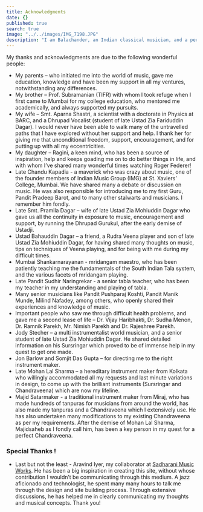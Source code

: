 ```yaml
---
title: Acknowledgments
date: {}
published: true
search: true
image: "../../images/IMG_7198.JPG"
description: "I am Balachander, an Indian classical musician, and a performing artist of Chandraveena. My sincere thanks and acknowledgments are due to the following wonderful people."
---
```


My thanks and acknowledgments are due to the following wonderful people:
* My parents – who initiated me into the world of music, gave me education, knowledge and have been my support in all my ventures, notwithstanding any differences.
* My brother – Prof. Subramanian (TIFR) with whom I took refuge when I first came to Mumbai for my college education, who mentored me academically, and always supported my pursuits.
* My wife – Smt. Aparna Shastri, a scientist with a doctorate in Physics at BARC, and a Dhrupad Vocalist (student of late Ustad Zia Fariduddin Dagar). I would never have been able to walk many of the untravelled paths that I have explored without her support and help. I thank her for giving me that unconditional freedom, support, encouragement, and for putting up with all my eccentricities.
* My daughter – Ragini, a keen mind, who has been a source of inspiration, help and keeps goading me on to do better things in life, and with whom I’ve shared many wonderful times watching Roger Federer!
* Late Chandu Kapadia - a maverick who was crazy about music, one of the founder members of Indian Music Group (IMG) at St. Xaviers’ College, Mumbai. We have shared many a debate or discussion on music. He was also responsible for introducing me to my first Guru, Pandit Pradeep Barot, and to many other stalwarts and musicians. I remember him fondly.
* Late Smt. Pramila Dagar – wife of late Ustad Zia Mohiuddin Dagar who gave us all the continuity in exposure to music, encouragement and support, by running the Dhrupad Gurukul, after the early demise of Ustadji.
* Ustad Bahauddin Dagar – a friend, a Rudra Veena player and son of late Ustad Zia Mohiuddin Dagar, for having shared many thoughts on music, tips on techniques of Veena playing, and for being with me during my difficult times.
* Mumbai Shankarnarayanan - mridangam maestro, who has been patiently teaching me the fundamentals of the South Indian Tala system, and the various facets of mridangam playing.
* Late Pandit Sudhir Naringrekar - a senior tabla teacher, who has been my teacher in my understanding and playing of tabla.
* Many senior musicians like Pandit Pushparaj Koshti, Pandit Manik Munde, Milind Nafadey, among others, who openly shared their experiences and knowledge of music.
* Important people who saw me through difficult health problems, and gave me a second lease of life – Dr. Vijay Haribhakti, Dr. Sudha Menon, Dr. Ramnik Parekh, Mr. Nimish Parekh and Dr. Rajeshree Parekh.
* Jody Stecher – a multi instrumentalist world musician, and a senior student of late Ustad Zia Mohiuddin Dagar. He shared detailed information on his Sursringar which proved to be of immense help in my quest to get one made.
* Jon Barlow and Somjit Das Gupta – for directing me to the right instrument maker.
* Late Mohan Lal Sharma – a hereditary instrument maker from Kolkata who willingly accommodated all my requests and last minute variations in design, to come up with the brilliant instruments (Sursringar and Chandraveena) which are now my lifeline.
* Majid Satarmaker - a traditional instrument maker from Miraj, who has made hundreds of tanpuras for musicians from around the world, has also made my tanpuras and a Chandraveena which I extensively use. He has also undertaken many modifications to my existing Chandraveena as per my requirements. After the demise of Mohan Lal Sharma, Majidsaheb as I fondly call him, has been a key person in my quest for a perfect Chandraveena.

### Special Thanks !
* Last but not the least - Aravind Iyer, my collaborator at [Sadharani Music Works](https://www.sadharani.com). He has been a big inspiration in creating this site, without whose contribution I wouldn’t be communicating through this medium. A jazz aficionado and technologist, he spent many many hours to talk me through the design and site building process. Through extensive discussions, he has helped me in clearly communicating my thoughts and musical concepts. Thank you!
